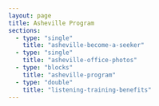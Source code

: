 ```yaml
---
layout: page
title: Asheville Program
sections:
  - type: "single"
    title: "asheville-become-a-seeker"
  - type: "single"
    title: "asheville-office-photos"
  - type: "blocks"
    title: "asheville-program"
  - type: "double"
    title: "listening-training-benefits"
---
```

